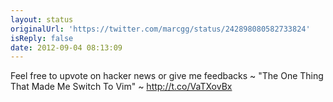 ```yaml
---
layout: status
originalUrl: 'https://twitter.com/marcgg/status/242898080582733824'
isReply: false
date: 2012-09-04 08:13:09
---
```


Feel free to upvote on hacker news or give me feedbacks ~ "The One Thing That Made Me Switch To Vim" ~ http://t.co/VaTXovBx
